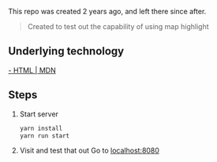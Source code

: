 This repo was created 2 years ago, and left there since after.
  > Created to test out the capability of using map highlight

## Underlying technology
  [<map> - HTML | MDN](https://developer.mozilla.org/en-US/docs/Web/HTML/Element/map)

## Steps
1. Start server
    ```bash
    yarn install
    yarn run start
    ```
1. Visit and test that out
    Go to [localhost:8080](http://localhost:8080/)
